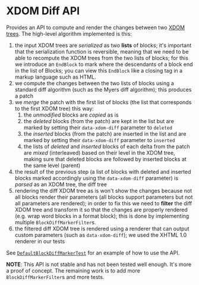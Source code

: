 # XDOM Diff API

Provides an API to compute and render the changes between two [XDOM trees](https://rendering.xwiki.org). The high-level algorithm implemented is this:

1. the input XDOM trees are _serialized_ as two **lists** of blocks; it's important that the serialization function is reversible, meaning that we need to be able to recompute the XDOM trees from the two lists of blocks; for this we introduce an ``EndBlock`` to mark where the descendants of a block end in the list of Blocks; you can view this ``EndBlock`` like a closing tag in a markup language such as HTML.
2. we compute the changes between the two lists of blocks using a standard diff algorithm (such as the Myers diff algorithm); this produces a patch
3. we _merge_ the patch with the first list of blocks (the list that corresponds to the first XDOM tree) this way:
    1. the _unmodified_ blocks are _copied_ as is
    2. the _deleted_ blocks (from the patch) are kept in the list but are marked by setting their ``data-xdom-diff`` parameter to ``deleted``
    3. the _inserted_ blocks (from the patch) are inserted in the list and are marked by setting their ``data-xdom-diff`` parameter to ``inserted``
    4. the lists of _deleted_ and _inserted_ blocks of each delta from the patch are _mixed_ (interleaved) based on their level in the XDOM tree, making sure that deleted blocks are followed by inserted blocks at the same level (parent)
4. the result of the previous step (a list of blocks with deleted and inserted blocks marked accordingly using the ``data-xdom-diff`` parameter) is _parsed_ as an XDOM tree, the diff tree
5. rendering the diff XDOM tree as is won't show the changes because not all blocks render their parameters (all blocks support parameters but not all parameters are rendered); in order to fix this we need to **filter** the diff XDOM tree and transform it so that the changes are properly rendered (e.g. wrap word blocks in a format block); this is done by implementing multiple ``BlockDiffMarkerFilter``s.
6. the filtered diff XDOM tree is rendered using a renderer that can output custom parameters (such as ``data-xdom-diff``); we used the XHTML 1.0 renderer in our tests

See [``DefaultBlockDiffMarkerTest``](https://github.com/xwiki-contrib/api-xdom-diff/blob/main/src/test/java/org/xwiki/contrib/rendering/internal/block/diff/DefaultBlockDiffMarkerTest.java) for an example of how to use the API.

**NOTE**: This API is not stable and has not been tested well enough. It's more a proof of concept. The remaining work is to add more ``BlockDiffMarkerFilter``s and more tests.
